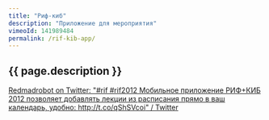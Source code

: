 ```yaml
---
title: "Риф-киб"
description: "Приложение для мероприятия"
vimeoId: 141989484
permalink: /rif-kib-app/
---
```


## {{ page.description }}


[Redmadrobot on Twitter: "#rif #rif2012 Мобильное приложение РИФ+КИБ 2012 позволяет добавлять лекции из расписания прямо в ваш календарь, удобно: http://t.co/qShSVcoi" / Twitter](https://twitter.com/redmadrobot/status/192559500383891456)
